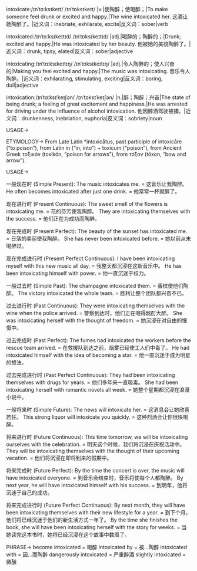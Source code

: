 intoxicate:/ɪnˈtɑːksɪkeɪt/ /ɪnˈtɒksɪkeɪt/
|v.|使陶醉；使喝醉；|To make someone feel drunk or excited and happy.|The wine intoxicated her.  这酒让她陶醉了。|近义词：inebriate, exhilarate, excite|反义词：sober|verb

intoxicated:/ɪnˈtɑːksɪkeɪtɪd/  /ɪnˈtɒksɪkeɪtɪd/
|adj.|喝醉的；陶醉的；|Drunk; excited and happy.|He was intoxicated by her beauty. 他被她的美貌陶醉了。|近义词：drunk, tipsy, elated|反义词：sober|adjective

intoxicating:/ɪnˈtɑːksɪkeɪtɪŋ/ /ɪnˈtɒksɪkeɪtɪŋ/
|adj.|令人陶醉的；使人兴奋的|Making you feel excited and happy.|The music was intoxicating.  音乐令人陶醉。|近义词：exhilarating, stimulating, exciting|反义词：boring, dull|adjective

intoxication:/ɪnˈtɑːksɪˈkeɪʃən/ /ɪnˈtɒksɪˈkeɪʃən/
|n.|醉；陶醉；兴奋|The state of being drunk; a feeling of great excitement and happiness.|He was arrested for driving under the influence of alcohol intoxication. 他因醉酒驾驶被捕。|近义词：drunkenness, inebriation, euphoria|反义词：sobriety|noun


USAGE->

ETYMOLOGY->
From Late Latin *intoxicātus, past participle of intoxicāre (“to poison”), from Latin in (“in, into”) + toxicum (“poison”), from Ancient Greek τοξικόν (toxikón, “poison for arrows”), from τόξον (tóxon, “bow and arrow”).


USAGE->

一般现在时 (Simple Present):
The music intoxicates me. = 这音乐让我陶醉。
He often becomes intoxicated after just one drink. = 他常常一杯就醉了。


现在进行时 (Present Continuous):
The sweet smell of the flowers is intoxicating me. = 花的芬芳使我陶醉。
They are intoxicating themselves with the success. = 他们正在为成功而陶醉。


现在完成时 (Present Perfect):
The beauty of the sunset has intoxicated me. = 日落的美丽使我陶醉。
She has never been intoxicated before. = 她以前从未喝醉过。


现在完成进行时 (Present Perfect Continuous):
I have been intoxicating myself with this new music all day. = 我整天都沉浸在这新音乐中。
He has been intoxicating himself with power. = 他一直沉迷于权力。


一般过去时 (Simple Past):
The champagne intoxicated them. = 香槟使他们陶醉。
The victory intoxicated the whole team. = 胜利让整个团队都兴奋不已。


过去进行时 (Past Continuous):
They were intoxicating themselves with the wine when the police arrived. = 警察到达时，他们正在喝得酩酊大醉。
She was intoxicating herself with the thought of freedom. = 她沉浸在对自由的憧憬中。


过去完成时 (Past Perfect):
The fumes had intoxicated the workers before the rescue team arrived. = 在救援队到达之前，烟雾已经使工人们中毒了。
He had intoxicated himself with the idea of becoming a star. = 他一直沉迷于成为明星的想法。


过去完成进行时 (Past Perfect Continuous):
They had been intoxicating themselves with drugs for years. = 他们多年来一直吸毒。
She had been intoxicating herself with romantic novels all week. = 她整个星期都沉浸在浪漫小说中。


一般将来时 (Simple Future):
The news will intoxicate her. = 这消息会让她欣喜若狂。
This strong liquor will intoxicate you quickly. = 这种烈酒会让你很快喝醉。


将来进行时 (Future Continuous):
This time tomorrow, we will be intoxicating ourselves with the celebration. = 明天这个时候，我们将沉浸在庆祝活动中。
They will be intoxicating themselves with the thought of their upcoming vacation. = 他们将沉浸在即将到来的假期中。


将来完成时 (Future Perfect):
By the time the concert is over, the music will have intoxicated everyone. = 到音乐会结束时，音乐将使每个人都陶醉。
By next year, he will have intoxicated himself with his success. = 到明年，他将沉迷于自己的成功。


将来完成进行时 (Future Perfect Continuous):
By next month, they will have been intoxicating themselves with their new lifestyle for a year. = 到下个月，他们将已经沉迷于他们的新生活方式一年了。
By the time she finishes the book, she will have been intoxicating herself with the story for weeks. = 当她读完这本书时，她将已经沉浸在这个故事中数周了。


PHRASE->
become intoxicated = 喝醉
intoxicated by = 被…陶醉
intoxicated with = 因…而陶醉
dangerously intoxicated = 严重醉酒
slightly intoxicated = 微醺
